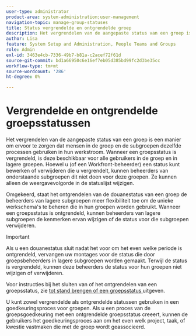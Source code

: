 ```yaml
---
user-type: administrator
product-area: system-administration;user-management
navigation-topic: manage-group-statuses
title: Status vergrendelde en ontgrendelde groep
description: Het vergrendelen van de aangepaste status van een groep is een manier om ervoor te zorgen dat mensen in de groep en de subgroepen dezelfde processen gebruiken in hun werkstroom. Wanneer een groepsstatus is vergrendeld, is deze beschikbaar voor alle gebruikers in de groep en in lagere groepen.
author: Lisa
feature: System Setup and Administration, People Teams and Groups
role: Admin
exl-id: 3463e4cb-7336-49b7-b81a-c2acef72f61d
source-git-commit: bd1a66950c6e16ef7eb05d385bd99fc2d3be35cc
workflow-type: tm+mt
source-wordcount: '286'
ht-degree: 0%

---
```


# Vergrendelde en ontgrendelde groepsstatussen

Het vergrendelen van de aangepaste status van een groep is een manier om ervoor te zorgen dat mensen in de groep en de subgroepen dezelfde processen gebruiken in hun werkstroom. Wanneer een groepsstatus is vergrendeld, is deze beschikbaar voor alle gebruikers in de groep en in lagere groepen. Hoewel u (of een Workfront-beheerder) een status kunt bewerken of verwijderen die u vergrendelt, kunnen beheerders van onderstaande subgroepen dit niet doen voor deze groepen. Ze kunnen alleen de weergavevolgorde in de statuslijst wijzigen.

Omgekeerd, staat het ontgrendelen van de douanestatus van een groep de beheerders van lagere subgroepen meer flexibiliteit toe om de unieke werkschema&#39;s te beheren die in hun groepen worden gebruikt. Wanneer een groepsstatus is ontgrendeld, kunnen beheerders van lagere subgroepen de kenmerken ervan wijzigen of de status voor die subgroepen verwijderen.

>[!IMPORTANT]
>
>Als u een douanestatus sluit nadat het voor om het even welke periode is ontgrendeld, vervangen uw montages voor de status die door groepsbeheerders in lagere subgroepen worden gemaakt. Terwijl de status is vergrendeld, kunnen deze beheerders de status voor hun groepen niet wijzigen of verwijderen.

Voor instructies bij het sluiten van of het ontgrendelen van een groepsstatus, zie [ tot stand brengen of een groepsstatus ](../../../administration-and-setup/manage-groups/manage-group-statuses/create-or-edit-a-group-status.md) uitgeven.

U kunt zowel vergrendelde als ontgrendelde statussen gebruiken in een goedkeuringsproces voor groepen. Als u een proces van de groepsgoedkeuring met een ontgrendelde groepsstatus creeert, kunnen de gebruikers het goedkeuringsproces aan om het even welk project, taak, of kwestie vastmaken die met de groep wordt geassocieerd.

